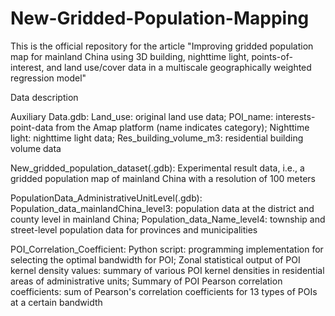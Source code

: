 # New-Gridded-Population-Mapping
This is the official repository for the article "Improving gridded population map for mainland China using 3D building, nighttime light, points-of-interest, and land use/cover data in a multiscale geographically weighted regression model"

Data description

Auxiliary Data.gdb:
Land_use: original land use data;
POI_name: interests-point-data from the Amap platform (name indicates category);
Nighttime light: nighttime light data;
Res_building_volume_m3: residential building volume data

New_gridded_population_dataset(.gdb): 
Experimental result data, i.e., a gridded population map of mainland China with a resolution of 100 meters

PopulationData_AdministrativeUnitLevel(.gdb):
Population_data_mainlandChina_level3: population data at the district and county level in mainland China;
Population_data_Name_level4: township and street-level population data for provinces and municipalities

POI_Correlation_Coefficient:
Python script: programming implementation for selecting the optimal bandwidth for POI;
Zonal statistical output of POI kernel density values: summary of various POI kernel densities in residential areas of administrative units;
Summary of POI Pearson correlation coefficients: sum of Pearson's correlation coefficients for 13 types of POIs at a certain bandwidth
